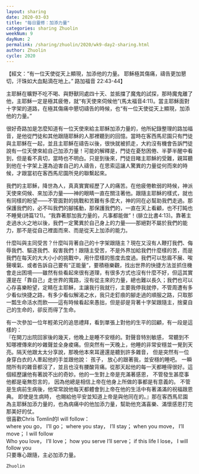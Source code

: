 ```yaml
---
layout: sharing
date: 2020-03-03
title: "每日靈修：加添力量"
categories: sharing Zhuolin
weekNum: 9
dayNum: 2
permalink: /sharing/zhuolin/2020/wk9-day2-sharing.html
author: Zhuolin
cycle: 2020
---
```


【經文：“有一位天使從天上顯現，加添他的力量。 耶穌極其傷痛，禱告更加懇切，汗珠如大血點滴在地上。” 路加福音 22:43-44】  

主耶穌在曠野不吃不喝、與野獸同處四十天、並抵擋了魔鬼的試探，那時魔鬼離了他，主耶穌一定是極其疲倦，就“有天使來伺候他”(馬太福音4:11)。當主耶穌面對十字架的道路，在極其傷痛中懇切禱告的時候，也“有一位天使從天上顯現，加添他的力量。”   

很好奇路加是怎麼知道有一位天使來給主耶穌加添力量的，他所紀錄整理的路加福音，是他從門徒和其他跟隨耶穌的人那裡聽到的回憶。當時在客西馬尼園只有門徒與主耶穌在一起，並且主耶穌在禱告以後，很快就被抓走，大約沒有機會告訴門徒說有一位天使來給自己加添力量！可能的解釋是，門徒在憂愁困倦、半夢半醒中看到，但是看不真切，當時也不明白。只是到後來，門徒目睹主耶穌的受難，親耳聽到他在十字架上還為迫害自己的人禱告，在思索這讓人驚異的力量從何而來的時候，才跟當初在客西馬尼園所見的聯繫起來。  

我們的主耶穌，降世為人，真真實實經歷了人的痛苦。在他疲倦軟弱的時候，神派天使來伺候、來加添力量——神的眼睛一直在關注著他。跟隨主耶穌的樣式，就也有同樣的盼望——不管面對的挑戰和苦難有多麼大，神的同在必幫助我們走過。那保護我們的，必不叫我們的腳搖動，那保護我們的，一直在天上看顧，也不打盹也不睡覺(詩篇121)。“我靠著那加我力量的，凡事都能做”！(腓立比書4:13)。靠著主走過水火之地以後，我們一定驚異於自己身上的力量——那絕對不屬於我們的能力，那不是從自己裡面而來、而是從天上加添的能力。  

什麼叫與主同受苦？什麼叫背著自己的十字架跟隨主？現在又沒有人鞭打我們、侮辱我們、驅逐我們、殺害我們！跟隨主受苦，不是外界加給我們什麼樣的苦，而是我們在每天的大大小小的挑戰中，用什麼樣的態度去度過。我們可以愁眉不展、唉聲嘆氣、或者告訴自己要有“正能量”，要積極樂觀，找出世界的快捷方法並抓住機會走出困境——雖然有些看起來很有道理，有很多方式也沒有什麼不好，但這其實還是在「靠自己」走世界的寬路，沒有從主來的力量，總也難以長久；我們也可以心存喜樂盼望，定睛在主耶穌，主讓我行我就行，主要我停我就停，不管周遭有多少看似快捷之路，有多少看似解渴之水，我只走釘痕的腳走過的順服之路，只取那一瓢生命活水而飲——這有時候看起來愚拙，但是卻是背著十字架跟隨主，捨棄自己的生命的，卻反而得了生命。  

有一次參加一位年輕弟兄的追思禮拜，看到單張上對他的生平的回顧，有一段是這樣的：  
『在開刀出院回家後的幾天，他晚上是睡不安穩的。對聲音特別敏感， 常聽到不知哪裡傳來的吵雜聲並全身痠痛。但突然有一天晚上，他睡的非常安穩並一覺到天亮。隔天他跟太太分享說，那晚他本來耳邊還是聽到許多雜音， 但是突然有一位身穿白衣的人牽起他的手並跟他說： 孩子， 放心的跟著我，並安穩的睡吧。 一瞬間所有的雜音都沒了，並且也沒有腰酸背痛。從那天起他的每一天都睡得很好。這個經歷讓他有著說不出的奇妙。他的一生對上帝是充滿著感恩， 不管發生甚麼事他都是毫無怨言的， 因為他總是相信上帝在他身上所做的事都是有意義的。 不管是生病前生病後，他常常說他每天都體會到上帝在他的生活中有著滿滿的祝福跟恩典。 即使是生病時， 也賜給他平安並知道上帝是與他同在的。』那在客西馬尼園為主耶穌加添力量的，也為病痛中的他加添力量，幫助他充滿喜樂、滿懷感恩打完那美好的仗。  
很喜歡Chris Tomlin的I will follow：  
where you go， I’ll go； where you stay， I’ll stay； when you move， I’ll move； I will follow  
Who you love， I’ll love； how you serve I’ll serve； if this life I lose， I will follow you  
只要專心跟隨，主必加添力量。  

`Zhuolin`  
